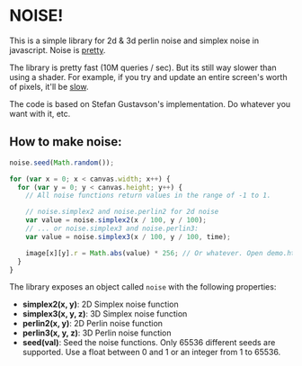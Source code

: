 # NOISE!

This is a simple library for 2d & 3d perlin noise and simplex noise in
javascript. Noise is
[pretty](https://dl.dropbox.com/u/2494815/perlin/index.html).

The library is pretty fast (10M queries / sec). But its still way slower than
using a shader. For example, if you try and update an entire screen's worth of
pixels, it'll be [slow](http://josephg.github.com/noisejs/demo3d.html).

The code is based on Stefan Gustavson's implementation. Do whatever you want
with it, etc.

## How to make noise:

```javascript
noise.seed(Math.random());

for (var x = 0; x < canvas.width; x++) {
  for (var y = 0; y < canvas.height; y++) {
    // All noise functions return values in the range of -1 to 1.

    // noise.simplex2 and noise.perlin2 for 2d noise
    var value = noise.simplex2(x / 100, y / 100);
    // ... or noise.simplex3 and noise.perlin3:
    var value = noise.simplex3(x / 100, y / 100, time);

    image[x][y].r = Math.abs(value) * 256; // Or whatever. Open demo.html to see it used with canvas.
  }
}
```

The library exposes an object called `noise` with the following properties:

- **simplex2(x, y)**: 2D Simplex noise function
- **simplex3(x, y, z)**: 3D Simplex noise function
- **perlin2(x, y)**: 2D Perlin noise function
- **perlin3(x, y, z)**: 3D Perlin noise function
- **seed(val)**: Seed the noise functions. Only 65536 different seeds are supported. Use a float between 0 and 1 or an integer from 1 to 65536. 

